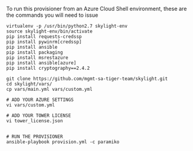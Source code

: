 To run this provisioner from an Azure Cloud Shell environment, these are the commands you will need to issue

```
virtualenv -p /usr/bin/python2.7 skylight-env
source skylight-env/bin/activate
pip install requests-credssp
pip install pywinrm[credssp]
pip install ansible
pip install packaging
pip install msrestazure
pip install ansible[azure]
pip install cryptography==2.4.2

git clone https://github.com/mgmt-sa-tiger-team/skylight.git
cd skylight/vars/
cp vars/main.yml vars/custom.yml

# ADD YOUR AZURE SETTINGS
vi vars/custom.yml

# ADD YOUR TOWER LICENSE
vi tower_license.json


# RUN THE PROVISIONER
ansible-playbook provision.yml -c paramiko
```

